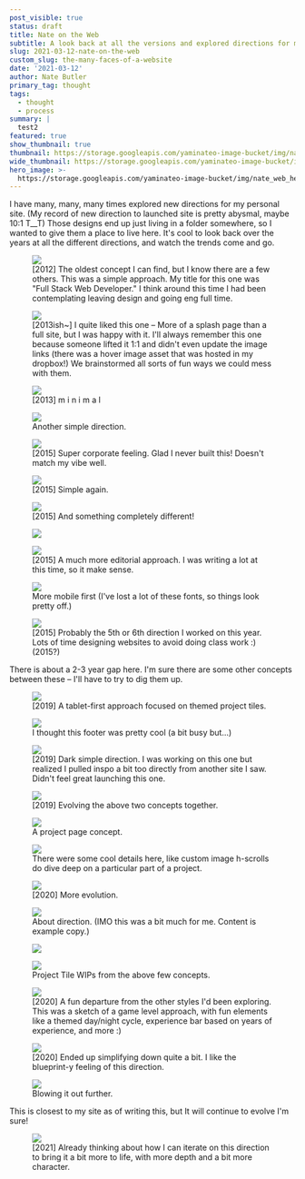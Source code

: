 ```yaml
---
post_visible: true
status: draft
title: Nate on the Web
subtitle: A look back at all the versions and explored directions for my personal site.
slug: 2021-03-12-nate-on-the-web
custom_slug: the-many-faces-of-a-website
date: '2021-03-12'
author: Nate Butler
primary_tag: thought
tags:
  - thought
  - process
summary: |
  test2
featured: true
show_thumbnail: true
thumbnail: https://storage.googleapis.com/yaminateo-image-bucket/img/nate_web_1x1.jpg
wide_thumbnail: https://storage.googleapis.com/yaminateo-image-bucket/img/nate_web_2x1.jpg
hero_image: >-
  https://storage.googleapis.com/yaminateo-image-bucket/img/nate_web_hero_image.jpg
---
```

<p>I have many, many, many times explored new directions for my personal site. (My record of new direction to launched site is pretty abysmal, maybe 10:1 T__T) Those designs end up just living in a folder somewhere, so I wanted to give them a place to live here. It's cool to look back over the years at all the different directions, and watch the trends come and go.</p><figure class="w-richtext-figure-type-image w-richtext-align-fullwidth" style="max-width:2878px"><div><img src="https://uploads-ssl.webflow.com/60453108a750bf32c24d79eb/604bb40635e9c957609d0359_Screen%20Shot%202021-03-12%20at%2010.33.10%20AM.png" loading="lazy" width="auto" height="auto"></div><figcaption>[2012] The oldest concept I can find, but I&nbsp;know there are a few others. This was a simple approach. My title for this one was "Full Stack Web Developer."&nbsp;I&nbsp;think around this time I&nbsp;had been contemplating leaving design and going eng full time.</figcaption></figure><figure class="w-richtext-figure-type-image w-richtext-align-fullwidth" style="max-width:2878px"><div><img src="https://uploads-ssl.webflow.com/60453108a750bf32c24d79eb/604bb505e9349f61cec6c341_Screen%20Shot%202021-03-12%20at%2010.34.56%20AM.png" loading="lazy" width="auto" height="auto"></div><figcaption>[2013ish~] I quite liked this one – More of a splash page than a full site, but I was happy with it. I'll always remember this one because someone lifted it 1:1 and didn't even update the image links&nbsp;(there was a hover image asset that was hosted in my dropbox!) We brainstormed all sorts of fun ways we could mess with them.</figcaption></figure><figure class="w-richtext-figure-type-image w-richtext-align-fullwidth" style="max-width:2874px"><div><img src="https://uploads-ssl.webflow.com/60453108a750bf32c24d79eb/604bba7365053bcfe997c76d_Screen%20Shot%202021-03-12%20at%2010.52.15%20AM.png" loading="lazy" width="auto" height="auto"></div><figcaption>[2013] m i n i m a l</figcaption></figure><figure class="w-richtext-figure-type-image w-richtext-align-fullwidth" style="max-width:2880px"><div><img src="https://uploads-ssl.webflow.com/60453108a750bf32c24d79eb/604e6aaca35a42ce3746f80a_Screenshot%202013-12-15%2019.07.50.jpeg" loading="lazy"></div><figcaption>Another simple direction.</figcaption></figure><figure class="w-richtext-figure-type-image w-richtext-align-fullwidth" style="max-width:2094px"><div><img src="https://uploads-ssl.webflow.com/60453108a750bf32c24d79eb/604bbac964788fa9180d6c18_Screen%20Shot%202021-03-12%20at%2010.57.02%20AM.png" loading="lazy" width="auto" height="auto"></div><figcaption>[2015] Super corporate feeling. Glad I&nbsp;never built this!&nbsp;Doesn't match my vibe well.</figcaption></figure><figure class="w-richtext-figure-type-image w-richtext-align-fullwidth" style="max-width:1694px"><div><img src="https://uploads-ssl.webflow.com/60453108a750bf32c24d79eb/604bbaf3e9349f7a7dc6dc3b_Screen%20Shot%202021-03-12%20at%2010.57.34%20AM.png" loading="lazy" width="auto" height="auto"></div><figcaption>[2015] Simple again.</figcaption></figure><figure class="w-richtext-figure-type-image w-richtext-align-fullwidth" style="max-width:2880px"><div><img src="https://uploads-ssl.webflow.com/60453108a750bf32c24d79eb/604bbb18c2e0fa38d3c3262b_v4-d1.png" loading="lazy" width="auto" height="auto"></div><figcaption>[2015] And something completely different!</figcaption></figure><figure class="w-richtext-figure-type-image w-richtext-align-fullwidth" style="max-width:1584px"><div><img src="https://uploads-ssl.webflow.com/60453108a750bf32c24d79eb/604bba84983bbbf5ca688cfe_Screen%20Shot%202021-03-12%20at%2010.55.58%20AM.png" loading="lazy" width="auto" height="auto"></div></figure><figure class="w-richtext-figure-type-image w-richtext-align-fullwidth" style="max-width:1314px"><div><img src="https://uploads-ssl.webflow.com/60453108a750bf32c24d79eb/604bba9457aac10127329de5_Screen%20Shot%202021-03-12%20at%2010.56.23%20AM.png" loading="lazy" width="auto" height="auto"></div><figcaption>[2015] A much more editorial approach. I&nbsp;was writing a lot at this time, so it make sense.</figcaption></figure><figure class="w-richtext-figure-type-image w-richtext-align-fullwidth" style="max-width:1982px"><div><img src="https://uploads-ssl.webflow.com/60453108a750bf32c24d79eb/604bbb3c4ff35771de905edd_Screen%20Shot%202021-03-12%20at%2011.00.03%20AM.png" loading="lazy" width="auto" height="auto"></div><figcaption>More mobile first (I've lost a lot of these fonts, so things look pretty off.)</figcaption></figure><figure class="w-richtext-figure-type-image w-richtext-align-fullwidth" style="max-width:1876px"><div><img src="https://uploads-ssl.webflow.com/60453108a750bf32c24d79eb/604bbb590e0fb42da5ec0730_Screen%20Shot%202021-03-12%20at%2011.00.21%20AM.png" loading="lazy" width="auto" height="auto"></div><figcaption>[2015] Probably the 5th or 6th direction I&nbsp;worked on this year. Lots of time designing websites to avoid doing class work :) (2015?)</figcaption></figure><p>There is about a 2-3 year gap here. I'm sure there are some other concepts between these – I'll have to try to dig them up.</p><figure class="w-richtext-figure-type-image w-richtext-align-fullwidth" style="max-width:1544px"><div><img src="https://uploads-ssl.webflow.com/60453108a750bf32c24d79eb/604bda8003b5a73bb1af843c_Screen%20Shot%202021-03-12%20at%201.11.03%20PM.png" loading="lazy" width="auto" height="auto"></div><figcaption>[2019] A tablet-first approach focused on themed project tiles.</figcaption></figure><figure class="w-richtext-figure-type-image w-richtext-align-fullwidth" style="max-width:2414px"><div><img src="https://uploads-ssl.webflow.com/60453108a750bf32c24d79eb/604bda957f9d024fed9920ab_Screen%20Shot%202021-03-12%20at%201.11.32%20PM.png" loading="lazy" width="auto" height="auto"></div><figcaption>I thought this footer was pretty cool (a bit busy but...)</figcaption></figure><figure class="w-richtext-figure-type-image w-richtext-align-fullwidth" style="max-width:2298px"><div><img src="https://uploads-ssl.webflow.com/60453108a750bf32c24d79eb/604bdabf571e781647ee0a07_Screen%20Shot%202021-03-12%20at%201.11.56%20PM.png" loading="lazy" width="auto" height="auto"></div><figcaption>[2019] Dark simple direction. I&nbsp;was working on this one but realized I pulled inspo a bit too directly from another site I&nbsp;saw. Didn't feel great launching this one.</figcaption></figure><figure class="w-richtext-figure-type-image w-richtext-align-fullwidth" style="max-width:1572px"><div><img src="https://uploads-ssl.webflow.com/60453108a750bf32c24d79eb/604bdaf3ec4a8283ba115281_Screen%20Shot%202021-03-12%20at%201.12.21%20PM.png" loading="lazy" width="auto" height="auto"></div><figcaption>[2019] Evolving the above two concepts together.</figcaption></figure><figure class="w-richtext-figure-type-image w-richtext-align-fullwidth" style="max-width:1584px"><div><img src="https://uploads-ssl.webflow.com/60453108a750bf32c24d79eb/604bdb08d36352cfc56f0fab_Screen%20Shot%202021-03-12%20at%201.12.47%20PM.png" loading="lazy" width="auto" height="auto"></div><figcaption>A project page concept.</figcaption></figure><figure class="w-richtext-figure-type-image w-richtext-align-fullwidth" style="max-width:1636px"><div><img src="https://uploads-ssl.webflow.com/60453108a750bf32c24d79eb/604bdb1ae25b437f1ebb5bb3_Screen%20Shot%202021-03-12%20at%201.13.11%20PM.png" loading="lazy" width="auto" height="auto"></div><figcaption>There were some cool details here, like custom image h-scrolls do dive deep on a particular part of a project.</figcaption></figure><figure class="w-richtext-figure-type-image w-richtext-align-fullwidth" style="max-width:1838px"><div><img src="https://uploads-ssl.webflow.com/60453108a750bf32c24d79eb/604bdb4460ff3e0da9b23af7_Screen%20Shot%202021-03-12%20at%201.13.32%20PM.png" loading="lazy" width="auto" height="auto"></div><figcaption>[2020] More evolution.</figcaption></figure><figure class="w-richtext-figure-type-image w-richtext-align-fullwidth" style="max-width:1418px"><div><img src="https://uploads-ssl.webflow.com/60453108a750bf32c24d79eb/604bdb52e37b94ea500a2f92_Screen%20Shot%202021-03-12%20at%201.13.51%20PM.png" loading="lazy" width="auto" height="auto"></div><figcaption>About direction. (IMO&nbsp;this was a bit much for me. Content is example copy.)</figcaption></figure><figure class="w-richtext-figure-type-image w-richtext-align-fullwidth" style="max-width:1864px"><div><img src="https://uploads-ssl.webflow.com/60453108a750bf32c24d79eb/604bdb893e5bf650f5cef35d_Screen%20Shot%202021-03-12%20at%201.14.24%20PM.png" loading="lazy" width="auto" height="auto"></div></figure><figure class="w-richtext-figure-type-image w-richtext-align-fullwidth" style="max-width:1202px"><div><img src="https://uploads-ssl.webflow.com/60453108a750bf32c24d79eb/604bdbc3cc0083bc091c6a8e_Screen%20Shot%202021-03-12%20at%201.23.02%20PM.png" loading="lazy" width="auto" height="auto"></div><figcaption>Project Tile WIPs from the above few concepts.</figcaption></figure><figure class="w-richtext-figure-type-image w-richtext-align-fullwidth" style="max-width:2388px"><div><img src="https://uploads-ssl.webflow.com/60453108a750bf32c24d79eb/604bcbccd49140d58a82c8e8_IMG_0205.jpg" loading="lazy" width="auto" height="auto"></div><figcaption>[2020] A fun departure from the other styles I'd been exploring. This was a sketch of a game level approach, with fun elements like a themed day/night cycle, experience bar based on years of experience, and more :)</figcaption></figure><figure class="w-richtext-figure-type-image w-richtext-align-fullwidth" style="max-width:2214px"><div><img src="https://uploads-ssl.webflow.com/60453108a750bf32c24d79eb/604bdbf97f9d0275859923a9_Screen%20Shot%202021-03-12%20at%201.15.42%20PM.png" loading="lazy" width="auto" height="auto"></div><figcaption>[2020] Ended up simplifying down quite a bit. I&nbsp;like the blueprint-y feeling of this direction.</figcaption></figure><figure class="w-richtext-figure-type-image w-richtext-align-fullwidth" style="max-width:2242px"><div><img src="https://uploads-ssl.webflow.com/60453108a750bf32c24d79eb/604bdc1b2ba0d679dc12a6e9_Screen%20Shot%202021-03-12%20at%201.16.45%20PM.png" loading="lazy" width="auto" height="auto"></div><figcaption>Blowing it out further.</figcaption></figure><p>This is closest to my site as of writing this, but It will continue to evolve I'm sure!</p><figure class="w-richtext-figure-type-image w-richtext-align-fullwidth" style="max-width:1888px"><div><img src="https://uploads-ssl.webflow.com/60453108a750bf32c24d79eb/604bdc637a2c856e887b0ab7_Screen%20Shot%202021-03-12%20at%201.25.48%20PM.png" loading="lazy" width="auto" height="auto"></div><figcaption>[2021] Already thinking about how I&nbsp;can iterate on this direction to bring it a bit more to life, with more depth and a bit more character.</figcaption></figure>